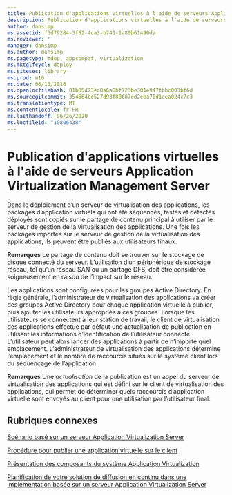 ```yaml
---
title: Publication d'applications virtuelles à l'aide de serveurs Application Virtualization Management Server
description: Publication d'applications virtuelles à l'aide de serveurs Application Virtualization Management Server
author: dansimp
ms.assetid: f3d79284-3f82-4ca3-b741-1a80b61490da
ms.reviewer: ''
manager: dansimp
ms.author: dansimp
ms.pagetype: mdop, appcompat, virtualization
ms.mktglfcycl: deploy
ms.sitesec: library
ms.prod: w10
ms.date: 06/16/2016
ms.openlocfilehash: 01b85d73ed0a6a8bf723be381e947fbbc003bf6d
ms.sourcegitcommit: 354664bc527d93f80687cd2eba70d1eea024c7c3
ms.translationtype: MT
ms.contentlocale: fr-FR
ms.lasthandoff: 06/26/2020
ms.locfileid: "10806438"
---
```

# Publication d'applications virtuelles à l'aide de serveurs Application Virtualization Management Server


Dans le déploiement d’un serveur de virtualisation des applications, les packages d’application virtuels qui ont été séquencés, testés et détectés déployés sont copiés sur le partage de contenu principal à utiliser par le serveur de gestion de la virtualisation des applications. Une fois les packages importés sur le serveur de gestion de la virtualisation des applications, ils peuvent être publiés aux utilisateurs finaux.

**Remarques**  Le partage de contenu doit se trouver sur le stockage de disque connecté du serveur. L’utilisation d’un périphérique de stockage réseau, tel qu’un réseau SAN ou un partage DFS, doit être considérée soigneusement en raison de l’impact sur le réseau.

 

Les applications sont configurées pour les groupes Active Directory. En règle générale, l’administrateur de virtualisation des applications va créer des groupes Active Directory pour chaque application virtuelle à publier, puis ajouter les utilisateurs appropriés à ces groupes. Lorsque les utilisateurs se connectent à leur station de travail, le client de virtualisation des applications effectue par défaut une actualisation de publication en utilisant les informations d’identification de l’utilisateur connecté. L’utilisateur peut alors lancer des applications à partir de n’importe quel emplacement. L’administrateur de virtualisation des applications détermine l’emplacement et le nombre de raccourcis situés sur le système client lors du séquençage de l’application.

**Remarques**  Une *actualisation* de la publication est un appel du serveur de virtualisation des applications qui est défini sur le client de virtualisation des applications, qui permet de déterminer quels raccourcis d’application virtuelle sont envoyés au client pour une utilisation par l’utilisateur final.

 

## Rubriques connexes


[Scénario basé sur un serveur Application Virtualization Server](application-virtualization-server-based-scenario.md)

[Procédure pour publier une application virtuelle sur le client](how-to-publish-a-virtual-application-on-the-client.md)

[Présentation des composants du système Application Virtualization](overview-of-the-application-virtualization-system-components.md)

[Planification de votre solution de diffusion en continu dans une implémentation basée sur un serveur Application Virtualization Server](planning-your-streaming-solution-in-an-application-virtualization-server-based-implementation.md)

 

 





